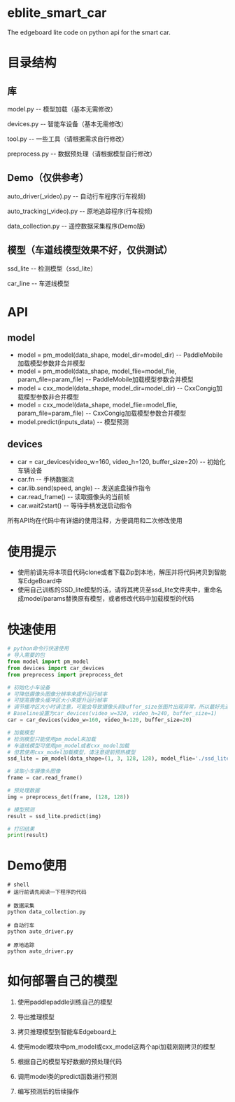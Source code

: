 # eblite_smart_car
The edgeboard lite code on python api for the smart car.

# 目录结构
## 库
model.py -- 模型加载（基本无需修改）

devices.py -- 智能车设备（基本无需修改）

tool.py -- 一些工具（请根据需求自行修改）

preprocess.py -- 数据预处理（请根据模型自行修改）
## Demo（仅供参考）
auto_driver(_video).py -- 自动行车程序(行车视频)

auto_tracking(_video).py -- 原地追踪程序(行车视频)

data_collection.py -- 遥控数据采集程序(Demo版)
## 模型（车道线模型效果不好，仅供测试）
ssd_lite -- 检测模型（ssd_lite）

car_line -- 车道线模型

# API
## model
* model = pm_model(data_shape, model_dir=model_dir) -- PaddleMobile加载模型参数非合并模型
* model = pm_model(data_shape, model_flie=model_flie, param_file=param_file) -- PaddleMobile加载模型参数合并模型
* model = cxx_model(data_shape, model_dir=model_dir) -- CxxCongig加载模型参数非合并模型
* model = cxx_model(data_shape, model_flie=model_flie, param_file=param_file) -- CxxCongig加载模型参数合并模型
* model.predict(inputs_data) -- 模型预测

## devices
* car = car_devices(video_w=160, video_h=120, buffer_size=20) -- 初始化车辆设备
* car.fn -- 手柄数据流
* car.lib.send(speed, angle) -- 发送底盘操作指令
* car.read_frame() -- 读取摄像头的当前帧
* car.wait2start() -- 等待手柄发送启动指令

所有API均在代码中有详细的使用注释，方便调用和二次修改使用

# 使用提示
* 使用前请先将本项目代码clone或者下载Zip到本地，解压并将代码拷贝到智能车EdgeBoard中
* 使用自己训练的SSD_lite模型的话，请将其拷贝至ssd_lite文件夹中，重命名成model/params替换原有模型，或者修改代码中加载模型的代码

# 快速使用
```python
# python命令行快速使用
# 导入需要的包
from model import pm_model
from devices import car_devices
from preprocess import preprocess_det

# 初始化小车设备
# 可降低摄像头图像分辨率来提升运行帧率
# 可提高摄像头缓冲区大小来提升运行帧率
# 调节缓冲区大小时请注意，可能会导致摄像头前buffer_size张图片出现异常，所以最好先进行预热操作，将这些异常图片推出队列
# Baseline设置为car_devices(video_w=320, video_h=240, buffer_size=1)
car = car_devices(video_w=160, video_h=120, buffer_size=20)

# 加载模型
# 检测模型只能使用pm_model来加载
# 车道线模型可使用pm_model或者cxx_model加载
# 但若使用cxx_model加载模型，请注意提前预热模型
ssd_lite = pm_model(data_shape=(1, 3, 128, 128), model_flie='./ssd_lite/model', param_file='./ssd_lite/params')

# 读取小车摄像头图像
frame = car.read_frame()

# 预处理数据
img = preprocess_det(frame, (128, 128))

# 模型预测
result = ssd_lite.predict(img)

# 打印结果
print(result)
```
# Demo使用
```shell
# shell
# 运行前请先阅读一下程序的代码

# 数据采集
python data_collection.py

# 自动行车
python auto_driver.py

# 原地追踪
python auto_driver.py
```
# 如何部署自己的模型
1. 使用paddlepaddle训练自己的模型

2. 导出推理模型

3. 拷贝推理模型到智能车Edgeboard上

3. 使用model模块中pm_model或cxx_model这两个api加载刚刚拷贝的模型

4. 根据自己的模型写好数据的预处理代码

5. 调用model类的predict函数进行预测

6. 编写预测后的后续操作
